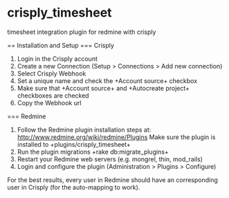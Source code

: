 crisply_timesheet
=====================

timesheet integration plugin for redmine with crisply

== Installation and Setup
=== Crisply
1. Login in the Crisply account
2. Create a new  Connection (Setup > Connections > Add new connection)
3. Select Crisply Webhook
4. Set a unique name and check the +Account source+ checkbox
5. Make sure that +Account source+ and +Autocreate project+ checkboxes are checked
6. Copy the Webhook url

=== Redmine
1. Follow the Redmine plugin installation steps at: http://www.redmine.org/wiki/redmine/Plugins  Make sure the plugin is installed to +plugins/crisply_timesheet+
3. Run the plugin migrations +rake db:migrate_plugins+
4. Restart your Redmine web servers (e.g. mongrel, thin, mod_rails)
5. Login and configure the plugin (Administration > Plugins > Configure)


For the best results, every user in Redmine should have an corresponding user in Crisply (for the auto-mapping to work).